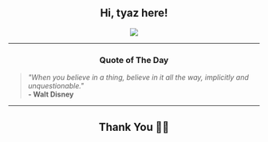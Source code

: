 <h2 align="center"> Hi, tyaz here!</h2>

<p align="center">
<a href="https://github.com/tyazx" alt="github streak"><img src="https://dvst-streak.herokuapp.com/?user=tyazx&theme=tokyonight&fire=DD472C"></a>
</p>

<hr>
<h3 align="center">Quote of The Day</h3>
<p align="center">
<blockquote>
<i>"When you believe in a thing, believe in it all the way, implicitly and unquestionable."</i>
<br>
<b>- Walt Disney</b>
</blockquote>
</p>


<hr>
<h2 align="center">Thank You 🙏🏼</h2>
